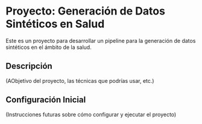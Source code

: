 # Proyecto: Generación de Datos Sintéticos en Salud

Este es un proyecto para desarrollar un pipeline para la generación de datos sintéticos en el ámbito de la salud.

## Descripción

(AObjetivo del proyecto, las técnicas que podrías usar, etc.)

## Configuración Inicial

(Instrucciones futuras sobre cómo configurar y ejecutar el proyecto)